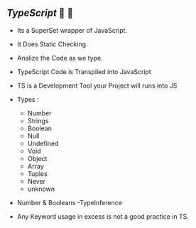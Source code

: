 ## _TypeScript_ 🚀 🎯

- Its a SuperSet wrapper of JavaScript.
- It Does Static Checking.
- Analize the Code as we type.
- TypeScript Code is Transpiled into JavaScript
- TS is a Development Tool your Project will runs into JS
- Types :

  - Number
  - Strings
  - Boolean
  - Null
  - Undefined
  - Void
  - Object
  - Array
  - Tuples
  - Never
  - unknown

- Number & Booleans
  -TypeInference
- Any Keyword usage in excess is not a good practice in TS.
